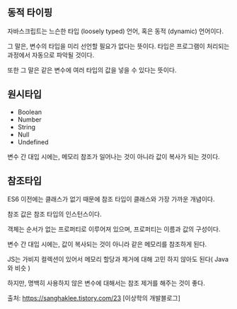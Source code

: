## 동적 타이핑
자바스크립트는 느슨한 타입 (loosely typed) 언어, 혹은 동적 (dynamic) 언어이다. 

그 말은, 변수의 타입을 미리 선언할 필요가 없다는 뜻이다. 타입은 프로그램이 처리되는 과정에서 자동으로 파악될 것이다. 

또한 그 말은 같은 변수에 여러 타입의 값을 넣을 수 있다는 뜻이다.

## 원시타입

- Boolean    
- Number
- String      
- Null            
- Undefined

변수 간 대입 시에는, 메모리 참조가 일어나는 것이 아니라 값이 복사가 되는 것이다.

## 참조타입

ES6 이전에는 클래스가 없기 때문에 참조 타입이 클래스와 가장 가까운 개념이다.

참조 값은 참조 타입의 인스턴스이다.

객체는 순서가 없는 프로퍼티로 이루어져 있으며, 프로퍼티는 이름과 값의 구성이다.

변수 간 대입 시에는, 값이 복사되는 것이 아니라 같은 메모리를 참조하게 된다.

JS는 가비지 컬렉션이 있어서 메모리 할당과 제거에 대해 고민 하지 않아도 된다( Java와 비슷 )

하지만, 명백히 사용하지 않은 변수에 대해서는 참조 제거를 해주는 것이 좋다.


출처: https://sanghaklee.tistory.com/23 [이상학의 개발블로그]

